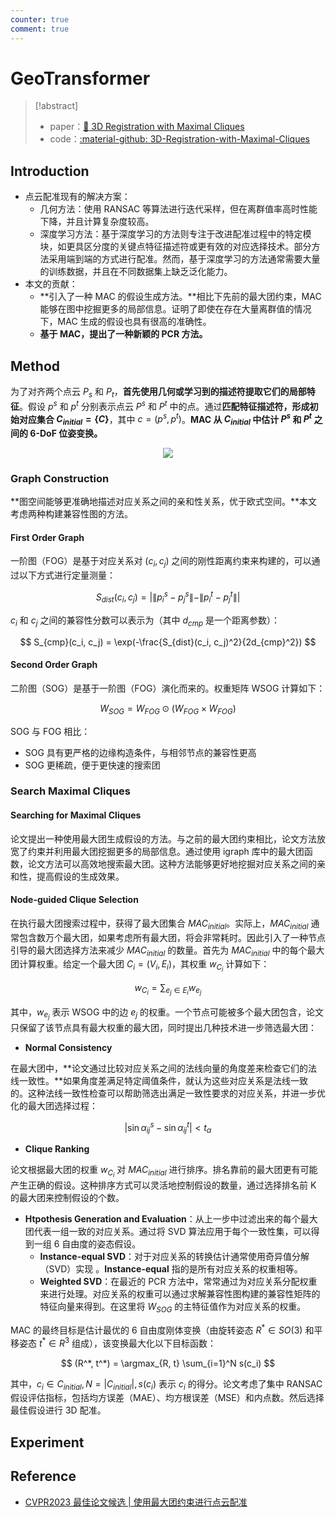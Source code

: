 ```yaml
---
counter: true
comment: true
---
```


# GeoTransformer


> [!abstract]
> - paper：[:book: 3D Registration with Maximal Cliques](https://arxiv.org/abs/2305.10854)
> - code：[:material-github: 3D-Registration-with-Maximal-Cliques](https://github.com/zhangxy0517/3D-Registration-with-Maximal-Cliques)

## Introduction

- 点云配准现有的解决方案：
    - 几何方法：使用 RANSAC 等算法进行迭代采样，但在离群值率高时性能下降，并且计算复杂度较高。
    - 深度学习方法：基于深度学习的方法则专注于改进配准过程中的特定模块，如更具区分度的关键点特征描述符或更有效的对应选择技术。部分方法采用端到端的方式进行配准。然而，基于深度学习的方法通常需要大量的训练数据，并且在不同数据集上缺乏泛化能力。
- 本文的贡献：
    - **引入了一种 MAC 的假设生成方法。**相比下先前的最大团约束，MAC 能够在图中挖掘更多的局部信息。证明了即使在存在大量离群值的情况下，MAC 生成的假设也具有很高的准确性。
    - **基于 MAC，提出了一种新颖的 PCR 方法。**

## Method

为了对齐两个点云 $P_s$ 和 $P_t$，**首先使用几何或学习到的描述符提取它们的局部特征**。假设 $p^s$ 和 $p^t$ 分别表示点云 $P^s$ 和 $P^t$ 中的点。通过**匹配特征描述符，形成初始对应集合 $C_{initial}=\{C\}$**，其中 $c=(p^s, p^t)$。**MAC 从 $C_{initial}$ 中估计 $P^s$ 和 $P^t$ 之间的 6-DoF 位姿变换。**

<center><img src="https://cdn.jujimeizuo.cn/note/cv/pcd/MAC-1.jpg"></center>

### Graph Construction

**图空间能够更准确地描述对应关系之间的亲和性关系，优于欧式空间。**本文考虑两种构建兼容性图的方法。

#### First Order Graph

一阶图（FOG）是基于对应关系对 $(c_i, c_j)$ 之间的刚性距离约束来构建的，可以通过以下方式进行定量测量：

$$
S_{dist}(c_i, c_j) = \left | \| p_{i}^s - p_{j}^s \| - \| p_{i}^t - p_{j}^t \| \right |
$$

$c_i$ 和 $c_j$ 之间的兼容性分数可以表示为（其中 $d_{cmp}$ 是一个距离参数）：

$$
S_{cmp}(c_i, c_j) = \exp(-\frac{S_{dist}(c_i, c_j)^2}{2d_{cmp}^2})
$$

#### Second Order Graph

二阶图（SOG）是基于一阶图（FOG）演化而来的。权重矩阵 WSOG 计算如下：

$$
W_{SOG} = W_{FOG} \odot (W_{FOG}  \times W_{FOG})
$$

SOG 与 FOG 相比：

- SOG 具有更严格的边缘构造条件，与相邻节点的兼容性更高
- SOG 更稀疏，便于更快速的搜索团

### Search Maximal Cliques

#### Searching for Maximal Cliques

论文提出一种使用最大团生成假设的方法。与之前的最大团约束相比，论文方法放宽了约束并利用最大团挖掘更多的局部信息。通过使用 igraph 库中的最大团函数，论文方法可以高效地搜索最大团。这种方法能够更好地挖掘对应关系之间的亲和性，提高假设的生成效果。

#### Node-guided Clique Selection

在执行最大团搜索过程中，获得了最大团集合 $MAC_{initial}$。实际上，$MAC_{initial}$ 通常包含数万个最大团，如果考虑所有最大团，将会非常耗时。因此引入了一种节点引导的最大团选择方法来减少 $MAC_{initial}$ 的数量。首先为 $MAC_{initial}$ 中的每个最大团计算权重。给定一个最大团 $C_i=(V_i, E_i)$，其权重 $w_{C_i}$ 计算如下：

$$
w_{C_i} = \sum_{e_j \in E_i} w_{e_j}
$$

其中，$w_{e_j}$ 表示 WSOG 中的边 $e_j$ 的权重。一个节点可能被多个最大团包含，论文只保留了该节点具有最大权重的最大团，同时提出几种技术进一步筛选最大团：

- **Normal Consistency**

在最大团中，**论文通过比较对应关系之间的法线向量的角度差来检查它们的法线一致性。**如果角度差满足特定阈值条件，就认为这些对应关系是法线一致的。这种法线一致性检查可以帮助筛选出满足一致性要求的对应关系，并进一步优化的最大团选择过程：

$$
\left | \sin  \alpha_{ij}^s - \sin \alpha_{ij}^t \right | < t_{\alpha}
$$

- **Clique Ranking**

论文根据最大团的权重 $w_{C_i}$ 对 $MAC_{initial}$ 进行排序。排名靠前的最大团更有可能产生正确的假设。这种排序方式可以灵活地控制假设的数量，通过选择排名前 K 的最大团来控制假设的个数。

- **Htpothesis Generation and Evaluation**：从上一步中过滤出来的每个最大团代表一组一致的对应关系。通过将 SVD 算法应用于每个一致性集，可以得到一组 6 自由度的姿态假设。
    - **Instance-equal SVD**：对于对应关系的转换估计通常使用奇异值分解（SVD）实现 。**Instance-equal** 指的是所有对应关系的权重相等。
    - **Weighted SVD**：在最近的 PCR 方法中，常常通过为对应关系分配权重来进行处理。对应关系的权重可以通过求解兼容性图构建的兼容性矩阵的特征向量来得到。在这里将 $W_{SOG}$ 的主特征值作为对应关系的权重。

MAC 的最终目标是估计最优的 6 自由度刚体变换（由旋转姿态 $R^* \in SO(3)$ 和平移姿态 $t^* \in R^3$ 组成），该变换最大化以下目标函数：

$$
(R^*, t^*) = \argmax_{R, t} \sum_{i=1}^N s(c_i)
$$

其中，$c_i \in C_{initial}, N = |C_{initial}|, s(c_i)$ 表示 $c_i$ 的得分。论文考虑了集中 RANSAC 假设评估指标，包括均方误差（MAE）、均方根误差（MSE）和内点数。然后选择最佳假设进行 3D 配准。

## Experiment



## Reference



- [CVPR2023 最佳论文候选 | 使用最大团约束进行点云配准](https://blog.csdn.net/CVHub/article/details/131039318)